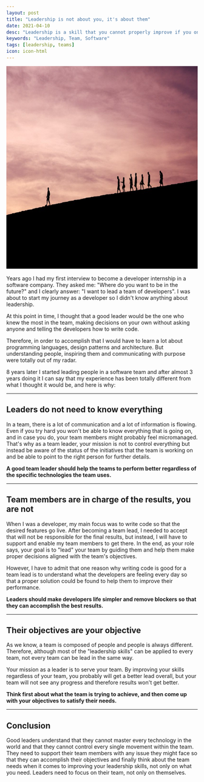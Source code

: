 ```yaml
---
layout: post
title: "Leadership is not about you, it's about them"
date: 2021-04-10
desc: "Leadership is a skill that you cannot properly improve if you only focus about yourself when leading a team."
keywords: "Leadership, Team, Software"
tags: [leadership, teams]
icon: icon-html
---
```


<p align="center">
  <img width="800" height="533" src="/static/assets/img/leadership.jpeg">
</p>

Years ago I had my first interview to become a developer internship in a software company. They asked me: "Where do you want to be in the future?" and I clearly answer: "I want to lead a team of developers". I was about to start my journey as a developer so I didn't know anything about leadership.

At this point in time, I thought that a good leader would be the one who knew the most in the team, making decisions on your own without asking anyone and telling the developers how to write code.

Therefore, in order to accomplish that I would have to learn a lot about programming languages, design patterns and architecture. But understanding people, inspiring them and communicating with purpose were totally out of my radar.

8 years later I started leading people in a software team and after almost 3 years doing it I can say that my experience has been totally different from what I thought it would be, and here is why:

<hr>

## Leaders do not need to know everything

In a team, there is a lot of communication and a lot of information is flowing. Even if you try hard you won't be able to know everything that is going on, and in case you do, your team members might probably feel micromanaged. That's why as a team leader, your mission is not to control everything but instead be aware of the status of the initiatives that the team is working on and be able to point to the right person for further details.

<b>A good team leader should help the teams to perform better regardless of the specific technologies the team uses.</b>

<hr>

## Team members are in charge of the results, you are not

When I was a developer, my main focus was to write code so that the desired features go live. After becoming a team lead, I needed to accept that will not be responsible for the final results, but instead, I will have to support and enable my team members to get there. In the end, as your role says, your goal is to "lead" your team by guiding them and help them make proper decisions aligned with the team's objectives.

However, I have to admit that one reason why writing code is good for a team lead is to understand what the developers are feeling every day so that a proper solution could be found to help them to improve their performance.

<b>Leaders should make developers life simpler and remove blockers so that they can accomplish the best results.</b>

<hr>

## Their objectives are your objective
As we know, a team is composed of people and people is always different. Therefore, although most of the "leadership skills" can be applied to every team, not every team can be lead in the same way.

Your mission as a leader is to serve your team. By improving your skills regardless of your team, you probably will get a better lead overall, but your team will not see any progress and therefore results won't get better.

<b>Think first about what the team is trying to achieve, and then come up with your objectives to satisfy their needs.</b>

<hr>

## Conclusion
Good leaders understand that they cannot master every technology in the world and that they cannot control every single movement within the team. They need to support their team members with any issue they might face so that they can accomplish their objectives and finally think about the team needs when it comes to improving your leadership skills, not only on what you need.
Leaders need to focus on their team, not only on themselves.
